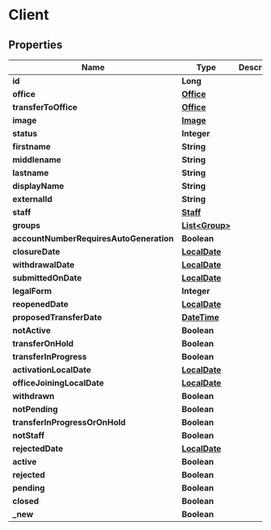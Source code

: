 
# Client

## Properties
Name | Type | Description | Notes
------------ | ------------- | ------------- | -------------
**id** | **Long** |  |  [optional]
**office** | [**Office**](Office.md) |  |  [optional]
**transferToOffice** | [**Office**](Office.md) |  |  [optional]
**image** | [**Image**](Image.md) |  |  [optional]
**status** | **Integer** |  |  [optional]
**firstname** | **String** |  |  [optional]
**middlename** | **String** |  |  [optional]
**lastname** | **String** |  |  [optional]
**displayName** | **String** |  |  [optional]
**externalId** | **String** |  |  [optional]
**staff** | [**Staff**](Staff.md) |  |  [optional]
**groups** | [**List&lt;Group&gt;**](Group.md) |  |  [optional]
**accountNumberRequiresAutoGeneration** | **Boolean** |  |  [optional]
**closureDate** | [**LocalDate**](LocalDate.md) |  |  [optional]
**withdrawalDate** | [**LocalDate**](LocalDate.md) |  |  [optional]
**submittedOnDate** | [**LocalDate**](LocalDate.md) |  |  [optional]
**legalForm** | **Integer** |  |  [optional]
**reopenedDate** | [**LocalDate**](LocalDate.md) |  |  [optional]
**proposedTransferDate** | [**DateTime**](DateTime.md) |  |  [optional]
**notActive** | **Boolean** |  |  [optional]
**transferOnHold** | **Boolean** |  |  [optional]
**transferInProgress** | **Boolean** |  |  [optional]
**activationLocalDate** | [**LocalDate**](LocalDate.md) |  |  [optional]
**officeJoiningLocalDate** | [**LocalDate**](LocalDate.md) |  |  [optional]
**withdrawn** | **Boolean** |  |  [optional]
**notPending** | **Boolean** |  |  [optional]
**transferInProgressOrOnHold** | **Boolean** |  |  [optional]
**notStaff** | **Boolean** |  |  [optional]
**rejectedDate** | [**LocalDate**](LocalDate.md) |  |  [optional]
**active** | **Boolean** |  |  [optional]
**rejected** | **Boolean** |  |  [optional]
**pending** | **Boolean** |  |  [optional]
**closed** | **Boolean** |  |  [optional]
**_new** | **Boolean** |  |  [optional]



